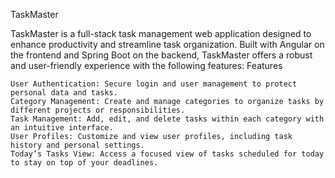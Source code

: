 TaskMaster

TaskMaster is a full-stack task management web application designed to enhance productivity and streamline task organization. Built with Angular on the frontend and Spring Boot on the backend, TaskMaster offers a robust and user-friendly experience with the following features:
Features

    User Authentication: Secure login and user management to protect personal data and tasks.
    Category Management: Create and manage categories to organize tasks by different projects or responsibilities.
    Task Management: Add, edit, and delete tasks within each category with an intuitive interface.
    User Profiles: Customize and view user profiles, including task history and personal settings.
    Today’s Tasks View: Access a focused view of tasks scheduled for today to stay on top of your deadlines.
